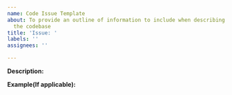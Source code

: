 ```yaml
---
name: Code Issue Template
about: To provide an outline of information to include when describing an issue regarding
  the codebase
title: 'Issue: '
labels: ''
assignees: ''

---
```


**Description:**


**Example(If applicable):**
